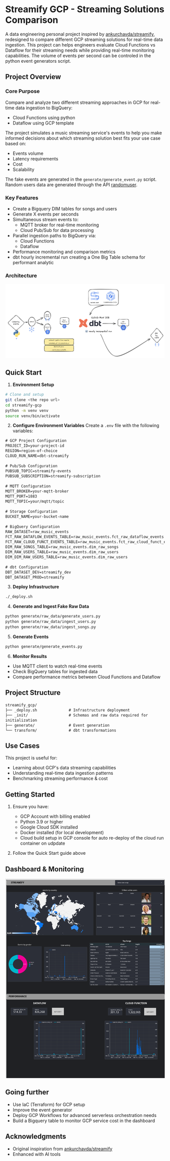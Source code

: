 # Streamify GCP - Streaming Solutions Comparison

A data engineering personal project inspired by [ankurchavda/streamify](https://github.com/ankurchavda/streamify), redesigned to compare different GCP streaming solutions for real-time data ingestion. This project can helps engineers evaluate Cloud Functions vs Dataflow for their streaming needs while providing real-time monitoring capabilities. The volume of events per second can be controled in the python event generators script.

## Project Overview

### Core Purpose
Compare and analyze two different streaming approaches in GCP for real-time data ingestion to BigQuery:
- Cloud Functions using python
- Dataflow using GCP template

The project simulates a music streaming service's events to help you make informed decisions about which streaming solution best fits your use case based on:
- Events volume
- Latency requirements
- Cost
- Scalability

The fake events are generated in the `generate/generate_event.py` script. Random users data are generated through the API [randomuser](https://randomuser.me/).

### Key Features
- Create a Bigquery DIM tables for songs and users
- Generate X events per seconds
- Simultaneous stream events to:
  - MQTT broker for real-time monitoring
  - Cloud Pub/Sub for data processing
- Parallel ingestion paths to BigQuery via:
  - Cloud Functions 
  - Dataflow 
- Performance monitoring and comparison metrics
- dbt hourly incremental run creating a One Big Table schema for performant analytic

### Architecture
![Architecture Diagram](images/diagram.png)

## Quick Start

1. **Environment Setup**
```bash
# Clone and setup
git clone <the repo url>
cd streamify-gcp
python -m venv venv
source venv/bin/activate
```

2. **Configure Environment Variables**
Create a `.env` file with the following variables:
```
# GCP Project Configuration
PROJECT_ID=your-project-id
REGION=region-of-choice
CLOUD_RUN_NAME=dbt-streamify

# Pub/Sub Configuration
PUBSUB_TOPIC=streamify-events
PUBSUB_SUBSCRIPTION=streamify-subscription

# MQTT Configuration
MQTT_BROKER=your-mqtt-broker
MQTT_PORT=1883
MQTT_TOPIC=your/mqtt/topic

# Storage Configuration
BUCKET_NAME=your-bucket-name

# BigQuery Configuration
RAW_DATASET=raw_music_events
FCT_RAW_DATAFLOW_EVENTS_TABLE=raw_music_events.fct_raw_dataflow_events
FCT_RAW_CLOUD_FUNCT_EVENTS_TABLE=raw_music_events.fct_raw_cloud_funct_events
DIM_RAW_SONGS_TABLE=raw_music_events.dim_raw_songs
DIM_RAW_USERS_TABLE=raw_music_events.dim_raw_users
DIM_DIM_RAW_USERS_TABLE=raw_music_events.dim_raw_users

# dbt Configuration
DBT_DATASET_DEV=streamify_dev
DBT_DATASET_PROD=streamify
```

3. **Deploy Infrastructure**
```bash
./_deploy.sh
```

4. **Generate and Ingest Fake Raw Data**
```bash
python generate/raw_data/generate_users.py
python generate/raw_data/ingest_users.py
python generate/raw_data/ingest_songs.py

```

5. **Generate Events**
```bash
python generate/generate_events.py
```

6. **Monitor Results**
- Use MQTT client to watch real-time events
- Check BigQuery tables for ingested data
- Compare performance metrics between Cloud Functions and Dataflow

## Project Structure
```
streamify_gcp/
├── _deploy.sh              # Infrastructure deployment
├── _init/                  # Schemas and raw data required for initialization
├── generate/               # Event generation
└── transform/              # dbt transformations
```

## Use Cases

This project is useful for:
- Learning about GCP's data streaming capabilities
- Understanding real-time data ingestion patterns
- Benchmarking streaming performance & cost

## Getting Started

1. Ensure you have:
   - GCP Account with billing enabled
   - Python 3.9 or higher
   - Google Cloud SDK installed
   - Docker installed (for local development)
   - Cloud build setup in GCP console for auto re-deploy of the cloud run container on udpdate

2. Follow the Quick Start guide above

## Dashboard & Monitoring
![Streamify Dashboard](images/dashboard.png)

## Going further
- Use IaC (Terraform) for GCP setup
- Improve the event generator
- Deploy GCP Workflows for advanced serverless orchestration needs
- Build a Bigquery table to monitor GCP service cost in the dashboard

## Acknowledgments
- Original inspiration from [ankurchavda/streamify](https://github.com/ankurchavda/streamify)
- Enhanced with AI tools

